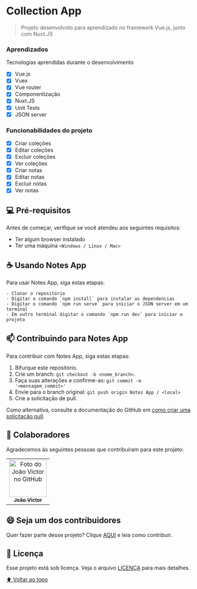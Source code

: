 # Collection App

> Projeto desenvolvido para aprendizado no framework Vue.js, junto com Nuxt.JS

### Aprendizados

Tecnologias aprendidas durante o desenvolvimento

- [x] Vue.js
- [x] Vuex
- [x] Vue router
- [x] Componentização
- [x] Nuxt.JS
- [x] Unit Tests
- [x] JSON server

### Funcionabilidades do projeto

- [x] Criar coleções
- [x] Editar coleções
- [x] Excluir coleções
- [x] Ver coleções
- [x] Criar notas
- [x] Editar notas
- [x] Excluir notas
- [x] Ver notas

## 💻 Pré-requisitos

Antes de começar, verifique se você atendeu aos seguintes requisitos:

* Ter algum browser instalado
* Ter uma máquina `<Windows / Linux / Mac>`

## ☕ Usando Notes App

Para usar Notes App, siga estas etapas:

```
- Clonar o repositório
- Digitar o comando `npm install` para instalar as dependencias
- Digitar o comando `npm run serve` para iniciar o JSON server em um terminal
- Em outro terminal digitar o comando `npm run dev` para iniciar o projeto

```
## 📫 Contribuindo para Notes App
<!---Se o seu README for longo ou se você tiver algum processo ou etapas específicas que deseja que os contribuidores sigam, considere a criação de um arquivo CONTRIBUTING.md separado--->
Para contribuir com Notes App, siga estas etapas:

1. Bifurque este repositório.
2. Crie um branch: `git checkout -b <nome_branch>`.
3. Faça suas alterações e confirme-as: `git commit -m '<mensagem_commit>'`
4. Envie para o branch original: `git push origin Notes App / <local>`
5. Crie a solicitação de pull.

Como alternativa, consulte a documentação do GitHub em [como criar uma solicitação pull](https://help.github.com/en/github/collaborating-with-issues-and-pull-requests/creating-a-pull-request).

## 🤝 Colaboradores

Agradecemos às seguintes pessoas que contribuíram para este projeto:

<table>
  <tr>
    <td align="center">
      <a href="#">
        <img src="https://avatars2.githubusercontent.com/u/60666522?s=400&u=9e80b1316a08ea2412d2ed74d9755d09938eba63&v=4" width="100px;" alt="Foto do João Victor no GitHub"/><br>
        <sub>
          <b>João Victor</b>
        </sub>
      </a>
    </td>
  </tr>
</table>


## 😄 Seja um dos contribuidores<br>

Quer fazer parte desse projeto? Clique [AQUI](CONTRIBUTING.md) e leia como contribuir.

## 📝 Licença

Esse projeto está sob licença. Veja o arquivo [LICENÇA](LICENSE.md) para mais detalhes.

[⬆ Voltar ao topo](#nome-do-projeto)<br>
